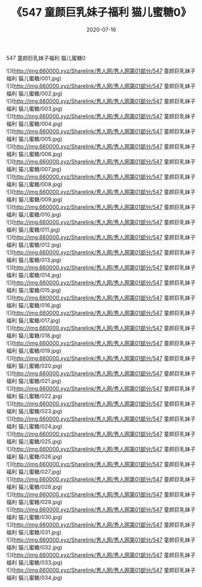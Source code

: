 ﻿---
layout: post
title:  《547 童颜巨乳妹子福利 猫儿蜜糖0》
date:   2020-07-16
img: http://img.660000.xyz/Sharelink/秀人网/秀人网第01部分/547 童颜巨乳妹子福利 猫儿蜜糖0/000.jpg
categories: [美女, 清纯, 唯美]
---

547 童颜巨乳妹子福利 猫儿蜜糖0

  ![](http://img.660000.xyz/Sharelink/秀人网/秀人网第01部分/547 童颜巨乳妹子福利 猫儿蜜糖/001.jpg) <br> ![](http://img.660000.xyz/Sharelink/秀人网/秀人网第01部分/547 童颜巨乳妹子福利 猫儿蜜糖/002.jpg) <br> ![](http://img.660000.xyz/Sharelink/秀人网/秀人网第01部分/547 童颜巨乳妹子福利 猫儿蜜糖/003.jpg) <br> ![](http://img.660000.xyz/Sharelink/秀人网/秀人网第01部分/547 童颜巨乳妹子福利 猫儿蜜糖/004.jpg) <br> ![](http://img.660000.xyz/Sharelink/秀人网/秀人网第01部分/547 童颜巨乳妹子福利 猫儿蜜糖/005.jpg) <br> ![](http://img.660000.xyz/Sharelink/秀人网/秀人网第01部分/547 童颜巨乳妹子福利 猫儿蜜糖/006.jpg) <br> ![](http://img.660000.xyz/Sharelink/秀人网/秀人网第01部分/547 童颜巨乳妹子福利 猫儿蜜糖/007.jpg) <br> ![](http://img.660000.xyz/Sharelink/秀人网/秀人网第01部分/547 童颜巨乳妹子福利 猫儿蜜糖/008.jpg) <br> ![](http://img.660000.xyz/Sharelink/秀人网/秀人网第01部分/547 童颜巨乳妹子福利 猫儿蜜糖/009.jpg) <br> ![](http://img.660000.xyz/Sharelink/秀人网/秀人网第01部分/547 童颜巨乳妹子福利 猫儿蜜糖/010.jpg) <br> ![](http://img.660000.xyz/Sharelink/秀人网/秀人网第01部分/547 童颜巨乳妹子福利 猫儿蜜糖/011.jpg) <br> ![](http://img.660000.xyz/Sharelink/秀人网/秀人网第01部分/547 童颜巨乳妹子福利 猫儿蜜糖/012.jpg) <br> ![](http://img.660000.xyz/Sharelink/秀人网/秀人网第01部分/547 童颜巨乳妹子福利 猫儿蜜糖/013.jpg) <br> ![](http://img.660000.xyz/Sharelink/秀人网/秀人网第01部分/547 童颜巨乳妹子福利 猫儿蜜糖/014.jpg) <br> ![](http://img.660000.xyz/Sharelink/秀人网/秀人网第01部分/547 童颜巨乳妹子福利 猫儿蜜糖/015.jpg) <br> ![](http://img.660000.xyz/Sharelink/秀人网/秀人网第01部分/547 童颜巨乳妹子福利 猫儿蜜糖/016.jpg) <br> ![](http://img.660000.xyz/Sharelink/秀人网/秀人网第01部分/547 童颜巨乳妹子福利 猫儿蜜糖/017.jpg) <br> ![](http://img.660000.xyz/Sharelink/秀人网/秀人网第01部分/547 童颜巨乳妹子福利 猫儿蜜糖/018.jpg) <br> ![](http://img.660000.xyz/Sharelink/秀人网/秀人网第01部分/547 童颜巨乳妹子福利 猫儿蜜糖/019.jpg) <br> ![](http://img.660000.xyz/Sharelink/秀人网/秀人网第01部分/547 童颜巨乳妹子福利 猫儿蜜糖/020.jpg) <br> ![](http://img.660000.xyz/Sharelink/秀人网/秀人网第01部分/547 童颜巨乳妹子福利 猫儿蜜糖/021.jpg) <br> ![](http://img.660000.xyz/Sharelink/秀人网/秀人网第01部分/547 童颜巨乳妹子福利 猫儿蜜糖/022.jpg) <br> ![](http://img.660000.xyz/Sharelink/秀人网/秀人网第01部分/547 童颜巨乳妹子福利 猫儿蜜糖/023.jpg) <br> ![](http://img.660000.xyz/Sharelink/秀人网/秀人网第01部分/547 童颜巨乳妹子福利 猫儿蜜糖/024.jpg) <br> ![](http://img.660000.xyz/Sharelink/秀人网/秀人网第01部分/547 童颜巨乳妹子福利 猫儿蜜糖/025.jpg) <br> ![](http://img.660000.xyz/Sharelink/秀人网/秀人网第01部分/547 童颜巨乳妹子福利 猫儿蜜糖/026.jpg) <br> ![](http://img.660000.xyz/Sharelink/秀人网/秀人网第01部分/547 童颜巨乳妹子福利 猫儿蜜糖/027.jpg) <br> ![](http://img.660000.xyz/Sharelink/秀人网/秀人网第01部分/547 童颜巨乳妹子福利 猫儿蜜糖/028.jpg) <br> ![](http://img.660000.xyz/Sharelink/秀人网/秀人网第01部分/547 童颜巨乳妹子福利 猫儿蜜糖/029.jpg) <br> ![](http://img.660000.xyz/Sharelink/秀人网/秀人网第01部分/547 童颜巨乳妹子福利 猫儿蜜糖/030.jpg) <br> ![](http://img.660000.xyz/Sharelink/秀人网/秀人网第01部分/547 童颜巨乳妹子福利 猫儿蜜糖/031.jpg) <br> ![](http://img.660000.xyz/Sharelink/秀人网/秀人网第01部分/547 童颜巨乳妹子福利 猫儿蜜糖/032.jpg) <br> ![](http://img.660000.xyz/Sharelink/秀人网/秀人网第01部分/547 童颜巨乳妹子福利 猫儿蜜糖/033.jpg) <br> ![](http://img.660000.xyz/Sharelink/秀人网/秀人网第01部分/547 童颜巨乳妹子福利 猫儿蜜糖/034.jpg) <br>
